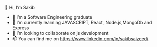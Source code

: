 👋 Hi, I’m Sakib
- 👀 I’m a Software Engineering graduate
- 🌱 I’m currently learning JAVASCRIPT, React, Node.js,MongoDb and Express
- 💞️ I’m looking to collaborate on js development
- 📫 You can find me on https://www.linkedin.com/in/sakibsaizeed/

<!---
SakibSaizeed/SakibSaizeed is a ✨ special ✨ repository because its `README.md` (this file) appears on your GitHub profile.
You can click the Preview link to take a look at your changes.
--->
